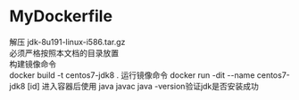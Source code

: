 # MyDockerfile
解压 jdk-8u191-linux-i586.tar.gz    
必须严格按照本文档的目录放置<br>
构建镜像命令<br>
docker build -t centos7-jdk8 .
运行镜像命令
docker run -dit --name centos7-jdk8 [id]
进入容器后使用 java javac java -version验证jdk是否安装成功